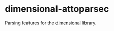 # dimensional-attoparsec
Parsing features for the [dimensional](https://github.com/bjornbm/dimensional) library.
